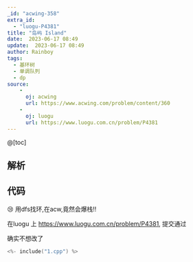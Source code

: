 ```yaml
---
_id: "acwing-358"
extra_id: 
  - "luogu-P4381"
title: "岛屿 Island"
date:  2023-06-17 08:49
update:  2023-06-17 08:49
author: Rainboy
tags:
  - 基环树
  - 单调队列
  - dp
source: 
    - 
      oj: acwing
      url: https://www.acwing.com/problem/content/360
    - 
      oj: luogu
      url: https://www.luogu.com.cn/problem/P4381
---
```


@[toc]
## 解析


## 代码

😢 用dfs找环,在acw,竟然会爆栈!!

在luogu 上 https://www.luogu.com.cn/problem/P4381, 提交通过

确实不想改了

```c
<%- include("1.cpp") %>
```

